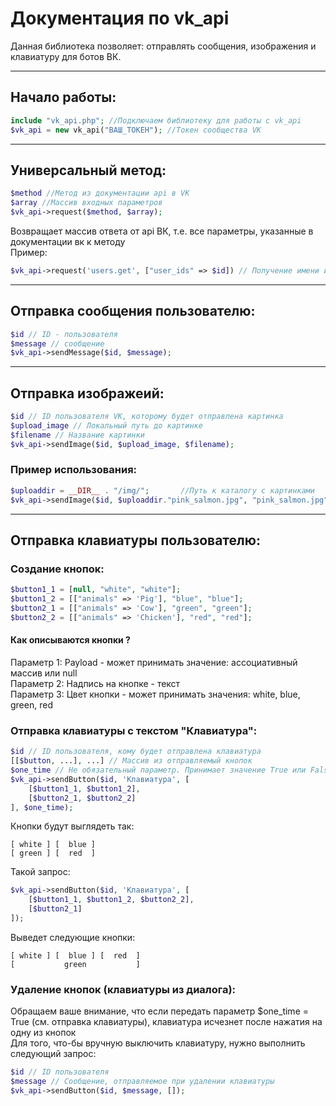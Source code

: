 # Документация по vk_api

Данная библиотека позволяет: отправлять сообщения, изображения и клавиатуру для ботов ВК.

****************************************
## Начало работы:
```php
include "vk_api.php"; //Подключаем библиотеку для работы с vk_api
$vk_api = new vk_api("ВАШ_ТОКЕН"); //Токен сообщества VK
```
******************************************
## Универсальный метод:
```php
$method //Метод из документации api в VK
$array //Массив входных параметров
$vk_api->request($method, $array);
```
Возвращает массив ответа от api ВК, т.е. все параметры, указанные в документации вк к методу\
Пример:
```php
$vk_api->request('users.get', ["user_ids" => $id]) // Получение имени и фамилия пользователя по ID
```
******************************************
## Отправка сообщения пользователю:
```php
$id // ID - пользователя
$message // сообщение
$vk_api->sendMessage($id, $message);
```
*******************************************
## Отправка изображеий:
```php
$id // ID пользователя VK, которому будет отправлена картинка
$upload_image // Локальный путь до картинке
$filename // Название картинки
$vk_api->sendImage($id, $upload_image, $filename);
```
### Пример использования:
```php
$uploaddir = __DIR__ . "/img/";       //Путь к каталогу с картинками
$vk_api->sendImage($id, $uploaddir."pink_salmon.jpg", "pink_salmon.jpg");
```
*******************************************
## Отправка клавиатуры пользователю:
### Создание кнопок:
```php
$button1_1 = [null, "white", "white"];
$button1_2 = [["animals" => 'Pig'], "blue", "blue"];
$button2_1 = [["animals" => 'Cow'], "green", "green"];
$button2_2 = [["animals" => 'Chicken'], "red", "red"];
```
#### Как описываются кнопки ?
Параметр 1: Payload - может принимать значение: ассоциативный массив или null\
Параметр 2: Надпись на кнопке - текст\
Параметр 3: Цвет кнопки - может принимать значения: white, blue, green, red
### Отправка клавиатуры с текстом "Клавиатура":
```php
$id // ID пользователя, кому будет отправлена клавиатура
[[$button, ...], ...] // Массив из отправляемый кнопок
$one_time // Не обязательный параметр. Принимает значение True или False. Если True - после нажатия клавиши клавиатуры, клавиатура исчезнет, Flase - не исчезнет. По умолчанию = False
$vk_api->sendButton($id, 'Клавиатура', [
	[$button1_1, $button1_2],
	[$button2_1, $button2_2]
], $one_time);
```
Кнопки будут выглядеть так:
```
[ white ] [  blue ]
[ green ] [  red  ]
```
Такой запрос:
```php
$vk_api->sendButton($id, 'Клавиатура', [
	[$button1_1, $button1_2, $button2_2],
	[$button2_1]
]);
```
Выведет следующие кнопки:
```
[ white ] [  blue ] [  red  ]
[           green           ]
```
### Удаление кнопок (клавиатуры из диалога):
Обращаем ваше внимание, что если передать параметр $one_time = True (см. отправка клавиатуры), клавиатура исчезнет после нажатия на одну из кнопок\
Для того, что-бы вручную выключить клавиатуру, нужно выполнить следующий запрос:
```php
$id // ID пользователя
$message // Сообщение, отправляемое при удалении клавиатуры
$vk_api->sendButton($id, $message, []);
```
